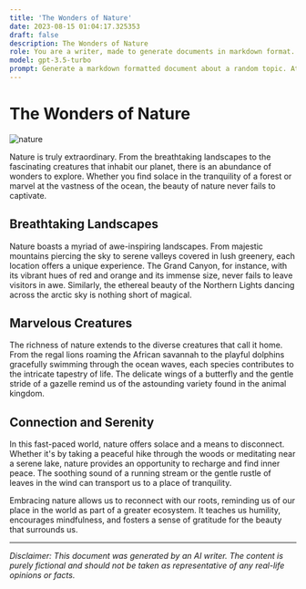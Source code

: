 ```yaml
---
title: 'The Wonders of Nature'
date: 2023-08-15 01:04:17.325353
draft: false
description: The Wonders of Nature
role: You are a writer, made to generate documents in markdown format. It is very important that all of the documents you generate are in valid markdown format.
model: gpt-3.5-turbo
prompt: Generate a markdown formatted document about a random topic. At the bottom, include a disclaimer explaining that the document was generated by you. The first line of the document should be the title. Make sure that the entire document is in proper markdown format, using a mix of various tags to make the document visually appealing.
---
```


# The Wonders of Nature

![nature](https://images.unsplash.com/photo-1551046704-c5aeb3b02f6e)

Nature is truly extraordinary. From the breathtaking landscapes to the fascinating creatures that inhabit our planet, there is an abundance of wonders to explore. Whether you find solace in the tranquility of a forest or marvel at the vastness of the ocean, the beauty of nature never fails to captivate.

## Breathtaking Landscapes

Nature boasts a myriad of awe-inspiring landscapes. From majestic mountains piercing the sky to serene valleys covered in lush greenery, each location offers a unique experience. The Grand Canyon, for instance, with its vibrant hues of red and orange and its immense size, never fails to leave visitors in awe. Similarly, the ethereal beauty of the Northern Lights dancing across the arctic sky is nothing short of magical.

## Marvelous Creatures

The richness of nature extends to the diverse creatures that call it home. From the regal lions roaming the African savannah to the playful dolphins gracefully swimming through the ocean waves, each species contributes to the intricate tapestry of life. The delicate wings of a butterfly and the gentle stride of a gazelle remind us of the astounding variety found in the animal kingdom.

## Connection and Serenity

In this fast-paced world, nature offers solace and a means to disconnect. Whether it's by taking a peaceful hike through the woods or meditating near a serene lake, nature provides an opportunity to recharge and find inner peace. The soothing sound of a running stream or the gentle rustle of leaves in the wind can transport us to a place of tranquility.

Embracing nature allows us to reconnect with our roots, reminding us of our place in the world as part of a greater ecosystem. It teaches us humility, encourages mindfulness, and fosters a sense of gratitude for the beauty that surrounds us.

---

*Disclaimer: This document was generated by an AI writer. The content is purely fictional and should not be taken as representative of any real-life opinions or facts.*